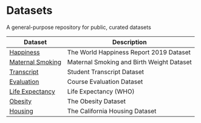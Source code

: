 # Datasets

A general-purpose repository for public, curated datasets

| Dataset | Description |
| --- | --- |
| [Happiness](happiness2019) | The World Happiness Report 2019 Dataset |
| [Maternal Smoking](maternal_smoking) | Maternal Smoking and Birth Weight Dataset |
| [Transcript](transcript) | Student Transcript Dataset |
| [Evaluation](evaluation) | Course Evaluation Dataset |
| [Life Expectancy](life_expectancy) | Life Expectancy (WHO) |
| [Obesity](obesity) | The Obesity Dataset |
| [Housing](housing) | The California Housing Dataset |
